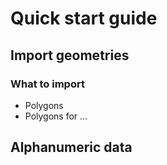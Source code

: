 # Quick start guide

## Import geometries

### What to import

  - Polygons
  - Polygons for ...
  
## Alphanumeric data
